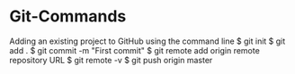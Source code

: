 # Git-Commands

Adding an existing project to GitHub using the command line
$ git init
$ git add .
$ git commit -m "First commit"
$ git remote add origin remote repository URL
$ git remote -v
$ git push origin master
